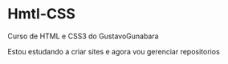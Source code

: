 # Hmtl-CSS
 Curso de HTML e CSS3 do GustavoGunabara

 Estou estudando a criar sites e agora vou gerenciar repositorios
